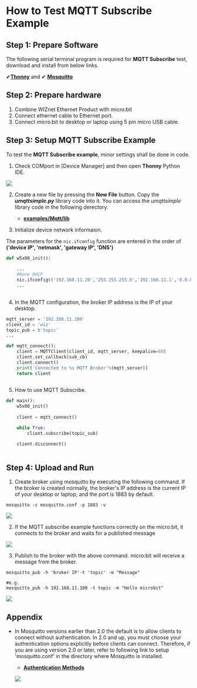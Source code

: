 # How to Test MQTT Subscribe Example


## Step 1: Prepare Software

The following serial terminal program is required for **MQTT Subscribe** test, download and install from below links.

&#10004;[**Thonny**][link-thonny]  and  &#10004; [**Mosquitto**][link-mosquitto]


## Step 2: Prepare hardware

1. Combine WIZnet Ethernet Product with micro:bit
2. Connect ethernet cable to Ethernet port.
3. Connect micro:bit to desktop or laptop using 5 pin micro USB cable.

## Step 3: Setup MQTT Subscribe Example

To test the **MQTT Subscribe example**, minor settings shall be done in code.

1. Check COMport in [Device Manager] and then open **Thonny** Python IDE.

![][link-thonny_config]

2. Create a new file by pressing the **New File** button. Copy the ***umqttsimple.py*** library code into it. You can access the *umqttsimple* library code in the following derectory. 
    - __[examples/Mqtt/lib](https://github.com/Wiznet/micropython-microbit-v2/blob/main/examples/Mqtt/lib)__


3. Initialize device network informaion.

The parameters for the `nic.ifconfig` function are entered in the order of __('device IP', 'netmask', 'gateway IP', 'DNS')__

```python
def w5x00_init():
    
    ...
    #None DHCP
    nic.ifconfig(('192.168.11.20','255.255.255.0','192.168.11.1','8.8.8.8'))
    ...
    
```

4. In the MQTT configuration, the broker IP address is the IP of your desktop.

```python
mqtt_server = '192.168.11.100'
client_id = 'wiz'
topic_pub = b'topic'
...

def mqtt_connect():
    client = MQTTClient(client_id, mqtt_server, keepalive=60)
    client.set_callback(sub_cb)
    client.connect()
    print('Connected to %s MQTT Broker'%(mqtt_server))
    return client
    
```

5. How to use MQTT Subscribe.

```python
def main():
    w5x00_init()
    
    client = mqtt_connect()

    while True:
        client.subscribe(topic_sub)

    client.disconnect()
    
```


## Step 4: Upload and Run

1. Create broker using mosquitto by executing the following command. If the broker is created normally, the broker's IP address is the current IP of your desktop or laptop, and the port is 1883 by default.

```
mosquitto -c mosquitto.conf -p 1883 -v
```

![][link-mqtt_1]

2. If the MQTT subscribe example functions correctly on the micro:bit, it connects to the broker and waits for a published message

![][link-mqtt_2]

3. Publish to the broker with the above command. micro:bit will receive a message from the broker.

```
mosquitto_pub -h 'broker IP'-t 'topic' -m "Message"

#e.g.
mosquitto_pub -h 192.168.11.100 -t topic -m "Hello microbit"
```

![][link-mqtt_3]



## Appendix

- In Mosquitto versions earlier than 2.0 the default is to allow clients to connect without authentication. In 2.0 and up, you must choose your authentication options explicitly before clients can connect. Therefore, if you are using version 2.0 or later, refer to following link to setup 'mosquitto.conf' in the directory where Mosquitto is installed.

    - [**Authentication Methods**][link-authentication_methods]
    
    ![][link-mqtt_conf]


<!--
Link
-->

[link-thonny]: https://thonny.org/
[link-mosquitto]: https://mosquitto.org/download/

[link-thonny_config]:https://github.com/Wiznet/micropython-microbit-v2/blob/main/static/images/MQTT/Thonny_conf_1.png
[link-mqtt_1]: https://github.com/Wiznet/micropython-microbit-v2/blob/main/static/images/MQTT/MQTT_broker.png
[link-mqtt_2]: https://github.com/Wiznet/micropython-microbit-v2/blob/main/static/images/MQTT/MQTT_sub1.png
[link-mqtt_3]:  https://github.com/Wiznet/micropython-microbit-v2/blob/main/static/images/MQTT/MQTT_sub2.png
[link-mqtt_conf]: https://github.com/Wiznet/micropython-microbit-v2/blob/main/static/images/MQTT/MQTT_conf.png

[link-authentication_methods]: https://mosquitto.org/documentation/authentication-methods/